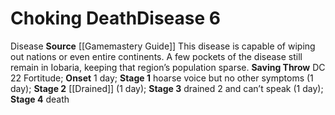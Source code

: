 ﻿---
id: '9'
level: '6'
name: Choking Death
onset: 1 day
rarity: Common
saving_throw: DC 22 Fortitude
school: null
source: '[[DATABASE/source/Gamemastery Guide|Gamemastery Guide]]'
stage: "Stage 1: hoarse voice but no other symptoms (1 day)Stage 2: drained 1 (1 day)Stage\
  \ 3: drained 2 and can\u2019t speak (1 day)Stage 4: death"
trait:
- '[[DATABASE/trait/Disease|Disease]]'
type: Disease

---
# Choking Death<span class="item-type">Disease 6</span>

<span class="item-trait">Disease</span>
**Source** [[Gamemastery Guide]]
This disease is capable of wiping out nations or even entire continents. A few pockets of the disease still remain in Iobaria, keeping that region’s population sparse.
**Saving Throw** DC 22 Fortitude; **Onset** 1 day; **Stage 1** hoarse voice but no other symptoms (1 day); **Stage 2** [[Drained]] (1 day); **Stage 3** drained 2 and can’t speak (1 day); **Stage 4** death